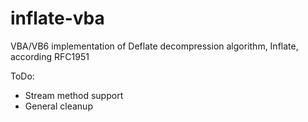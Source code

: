 # inflate-vba
VBA/VB6 implementation of Deflate decompression algorithm, Inflate, according RFC1951

ToDo:
- Stream method support
- General cleanup
